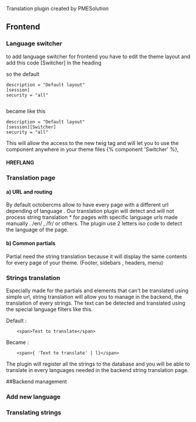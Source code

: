 Translation plugin created by PMESolution

## Frontend
### Language switcher

to add language switcher for frontend you have to edit the theme layout and add this code [Switcher] in the heading

so the default

```
description = "Default layout"
[session]
security = "all"


```
became like this

```
description = "Default layout"
[session][Switcher]
security = "all"

```
This will allow the access to the new twig tag and will let you to use the component anywhere in your theme files {% component 'Switcher' %}, 

#### HREFLANG


### Translation page

#### a) URL and routing

By default octobercms allow to have every page with a different url depending of language . Our translation plugin will detect and will not process string translation * for pages with specific language urls made manually . /en/ , /fr/ or others. The plugin use 2 letters iso code to detect the language of the page.

#### b) Common partials

Partial need the string translation because it will display the same contents for every page of your theme.  (Footer, sidebars , headers, menu)

### Strings translation


Especially made for the partials and elements that can't be translated using simple url, string translation will allow you to manage in the backend, the translation of every strings. The text can be detected and translated using the special language filters like this.

Default :

		<span>Text to translate</span>

Became : 

		<span>{ 'Text to translate' | l}</span>


The plugin will register all the strings to the database and you will be able to translate in every languages needed in the backend string translation page.


##Backend management


### Add new language


### Translating strings